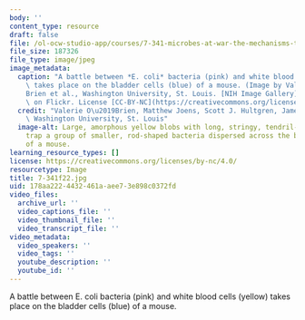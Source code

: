 ```yaml
---
body: ''
content_type: resource
draft: false
file: /ol-ocw-studio-app/courses/7-341-microbes-at-war-the-mechanisms-that-drive-infectious-diseases-fall-2022/7-341f22.jpg
file_size: 187326
file_type: image/jpeg
image_metadata:
  caption: "A battle between *E. coli* bacteria (pink) and white blood cells (yellow)\
    \ takes place on the bladder cells (blue) of a mouse. (Image by Valerie O\u2019\
    Brien et al., Washington University, St. Louis. [NIH Image Gallery](https://www.flickr.com/photos/nihgov/34168360594)\
    \ on Flickr. License [CC-BY-NC](https://creativecommons.org/licenses/by-nc/2.0/).)"
  credit: "Valerie O\u2019Brien, Matthew Joens, Scott J. Hultgren, James A.J. Fitzpatrick,\
    \ Washington University, St. Louis"
  image-alt: Large, amorphous yellow blobs with long, stringy, tendril-like extensions,
    trap a group of smaller, rod-shaped bacteria dispersed across the bladder cells
    of a mouse.
learning_resource_types: []
license: https://creativecommons.org/licenses/by-nc/4.0/
resourcetype: Image
title: 7-341f22.jpg
uid: 178aa222-4432-461a-aee7-3e898c0372fd
video_files:
  archive_url: ''
  video_captions_file: ''
  video_thumbnail_file: ''
  video_transcript_file: ''
video_metadata:
  video_speakers: ''
  video_tags: ''
  youtube_description: ''
  youtube_id: ''
---
```

A battle between E. coli bacteria (pink) and white blood cells (yellow) takes place on the bladder cells (blue) of a mouse.